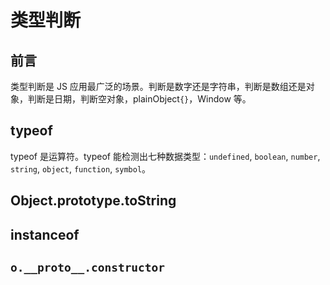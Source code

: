 # 类型判断

## 前言

类型判断是 JS 应用最广泛的场景。判断是数字还是字符串，判断是数组还是对象，判断是日期，判断空对象，plainObject`{}`，Window 等。

## typeof

typeof 是运算符。typeof 能检测出七种数据类型：`undefined`, `boolean`, `number`, `string`, `object`, `function`, `symbol`。

## Object.prototype.toString

## instanceof

## `o.__proto__.constructor`
